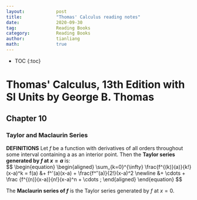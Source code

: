 ```yaml
---
layout:            post
title:             "Thomas' Calculus reading notes"
date:              2020-09-30
tag:               Reading Books
category:          Reading Books
author:            tianliang
math:              true
---
```



- TOC
{:toc}

# Thomas' Calculus, 13th Edition with SI Units by George B. Thomas

## Chapter 10  
### Taylor and Maclaurin Series
**DEFINITIONS**
Let $f$ be a function with derivatives of all orders throughout some interval containing a as an interior point. Then the **Taylor series generated by $f$ at $x = a$** is:  
\$$
\begin{equation}
 \begin{aligned}
\sum_{k=0}^{\infty} \frac{f^{(k)}(a)}{k!}(x-a)^k = f(a) &+ f^'(a)(x-a) + \frac{f^″(a)}{2!}(x-a)^2  \newline
&+ \cdots + \frac {f^{(n)}(x-a)}{n!}(x-a)^n + \cdots ;
 \end{aligned}
\end{equation}
$$

The **Maclaurin series of $f$** is the Taylor series generated by $f$ at $x = 0$.




